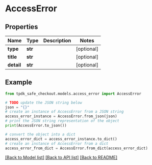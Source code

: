 # AccessError


## Properties

Name | Type | Description | Notes
------------ | ------------- | ------------- | -------------
**type** | **str** |  | [optional] 
**title** | **str** |  | [optional] 
**detail** | **str** |  | [optional] 

## Example

```python
from tpdk_safe_checkout.models.access_error import AccessError

# TODO update the JSON string below
json = "{}"
# create an instance of AccessError from a JSON string
access_error_instance = AccessError.from_json(json)
# print the JSON string representation of the object
print(AccessError.to_json())

# convert the object into a dict
access_error_dict = access_error_instance.to_dict()
# create an instance of AccessError from a dict
access_error_from_dict = AccessError.from_dict(access_error_dict)
```
[[Back to Model list]](../README.md#documentation-for-models) [[Back to API list]](../README.md#documentation-for-api-endpoints) [[Back to README]](../README.md)


